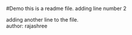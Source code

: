 #Demo
this is a readme file.
adding line number 2


adding another line to the file.
<br>
author: rajashree